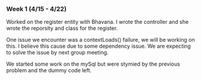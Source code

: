 ### Week 1 (4/15 - 4/22)

Worked on the register entity with Bhavana. 
I wrote the controller and she wrote the reporsity and class for the register.

One issue we encounter was a contextLoads() failure, we will be working on this.
I believe this cause due to some dependency issue.
We are expecting to solve the issue by next group meeting.

We started some work on the mySql but were stymied by the previous problem and the dummy code left.

